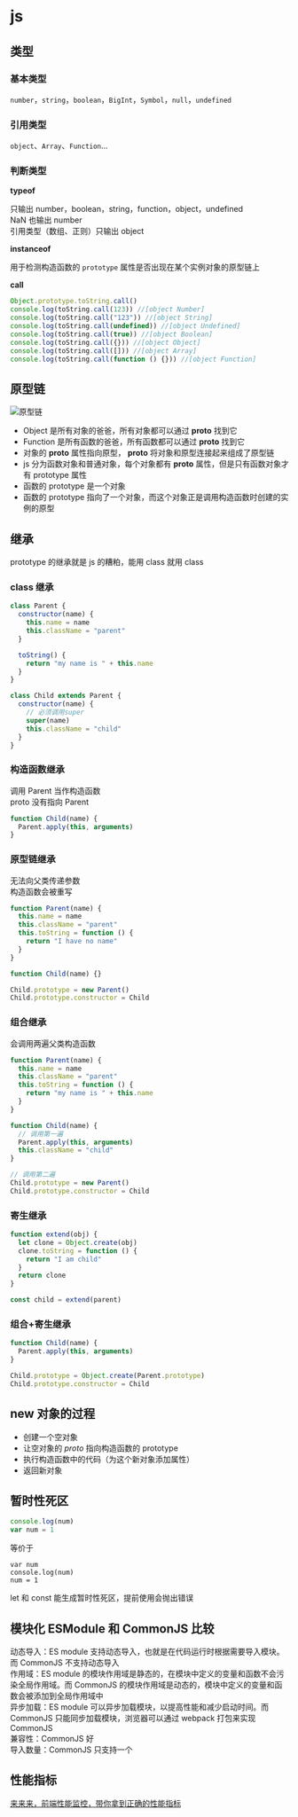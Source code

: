 # js

## 类型

### 基本类型

`number`，`string`，`boolean`，`BigInt`，`Symbol`，`null`，`undefined`

### 引用类型

`object`、`Array`、`Function`...

### 判断类型

**typeof**

只输出 number，boolean，string，function，object，undefined  
NaN 也输出 number  
引用类型（数组、正则）只输出 object

**instanceof**

用于检测构造函数的 `prototype` 属性是否出现在某个实例对象的原型链上

**call**

```js
Object.prototype.toString.call()
console.log(toString.call(123)) //[object Number]
console.log(toString.call("123")) //[object String]
console.log(toString.call(undefined)) //[object Undefined]
console.log(toString.call(true)) //[object Boolean]
console.log(toString.call({})) //[object Object]
console.log(toString.call([])) //[object Array]
console.log(toString.call(function () {})) //[object Function]
```

## 原型链

![原型链](https://s1.huangchengtuo.com/img/0420prototype.png)

- Object 是所有对象的爸爸，所有对象都可以通过 **proto** 找到它
- Function 是所有函数的爸爸，所有函数都可以通过 **proto** 找到它
- 对象的 **proto** 属性指向原型， **proto** 将对象和原型连接起来组成了原型链
- js 分为函数对象和普通对象，每个对象都有 **proto** 属性，但是只有函数对象才有 prototype 属性
- 函数的 prototype 是一个对象
- 函数的 prototype 指向了一个对象，而这个对象正是调用构造函数时创建的实例的原型

## 继承

prototype 的继承就是 js 的糟粕，能用 class 就用 class

### class 继承

```js
class Parent {
  constructor(name) {
    this.name = name
    this.className = "parent"
  }

  toString() {
    return "my name is " + this.name
  }
}

class Child extends Parent {
  constructor(name) {
    // 必须调用super
    super(name)
    this.className = "child"
  }
}
```

### 构造函数继承

调用 Parent 当作构造函数  
proto 没有指向 Parent

```js
function Child(name) {
  Parent.apply(this, arguments)
}
```

### 原型链继承

无法向父类传递参数  
构造函数会被重写

```js
function Parent(name) {
  this.name = name
  this.className = "parent"
  this.toString = function () {
    return "I have no name"
  }
}

function Child(name) {}

Child.prototype = new Parent()
Child.prototype.constructor = Child
```

### 组合继承

会调用两遍父类构造函数

```js
function Parent(name) {
  this.name = name
  this.className = "parent"
  this.toString = function () {
    return "my name is " + this.name
  }
}

function Child(name) {
  // 调用第一遍
  Parent.apply(this, arguments)
  this.className = "child"
}

// 调用第二遍
Child.prototype = new Parent()
Child.prototype.constructor = Child
```

### 寄生继承

```js
function extend(obj) {
  let clone = Object.create(obj)
  clone.toString = function () {
    return "I am child"
  }
  return clone
}

const child = extend(parent)
```

### 组合+寄生继承

```js
function Child(name) {
  Parent.apply(this, arguments)
}

Child.prototype = Object.create(Parent.prototype)
Child.prototype.constructor = Child
```

## new 对象的过程

- 创建一个空对象
- 让空对象的 _proto_ 指向构造函数的 prototype
- 执行构造函数中的代码（为这个新对象添加属性）
- 返回新对象

## 暂时性死区

```js
console.log(num)
var num = 1
```

等价于

```
var num
console.log(num)
num = 1
```

let 和 const 能生成暂时性死区，提前使用会抛出错误

## 模块化 ESModule 和 CommonJS 比较

动态导入：ES module 支持动态导入，也就是在代码运行时根据需要导入模块。而 CommonJS 不支持动态导入  
作用域：ES module 的模块作用域是静态的，在模块中定义的变量和函数不会污染全局作用域。而 CommonJS 的模块作用域是动态的，模块中定义的变量和函数会被添加到全局作用域中  
异步加载：ES module 可以异步加载模块，以提高性能和减少启动时间。而 CommonJS 只能同步加载模块，浏览器可以通过 webpack 打包来实现 CommonJS  
兼容性：CommonJS 好  
导入数量：CommonJS 只支持一个

## 性能指标

[来来来，前端性能监控，带你拿到正确的性能指标](https://juejin.cn/post/7223280402475089978)
